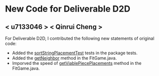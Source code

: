 # New Code for Deliverable D2D

## < u7133046 > < Qinrui Cheng >

For Deliverable D2D, I contributed the following new statements of original code:

- Added the [sortStringPlacementTest](https://gitlab.cecs.anu.edu.au/u7133046/comp1110-ass2-tue15g/-/blob/master/tests/comp1110/ass2/sortStringPlacementTest.java#L10-94) tests in the package tests.
- Added the [getNeighbor](https://gitlab.cecs.anu.edu.au/u7133046/comp1110-ass2-tue15g/-/blob/master/src/comp1110/ass2/FitGame.java#L208-245) method in the FitGame.java.
- Imporved the speed of [getViablePiecePlacements](https://gitlab.cecs.anu.edu.au/u7133046/comp1110-ass2-tue15g/-/blob/master/src/comp1110/ass2/FitGame.java#L158-200) method in the FitGame.java.